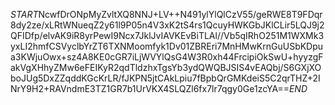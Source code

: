 $START$NcwfDrONpMyZvltXQ8NNJ+LV++N491ylYlQlCzV55/geRWE8T9FDqr8dy2ze/xLRtWNueqZ2y61l9P05n4V3xK2tS4rs1QcuyHWKGbJKlCLir5LQJ9j2QFIDfp/elvAK9iR8yrPewI9Ncx7JklJvIAVKEvBiTLAl//Vb5qIRhO251M1WXMk3yxLI2hmfCSVyclbYrZT6TXNMoomfyk1Dv01ZBREri7MnHMwKrnGuUSbKDpua3KWjuOwx+sz4A8KE0cGR7iLjWVYlQsG4W3R0xh44FrcipiOkSwU+hyyzgFakVgXHhyZMw6eFEIKyR2qdTldzhxTgsYb3ydQWQBJSIS4vEAQbj/S6GXjXOboJUg5DxZZqddKGcKrLR/fJKPN5jtCAkLpiu7fBpbQrGMKdeiS5C2qrTHZ+2INrY9H2+RAVndmE3TZ1GR7b1UrVKX4SLQZl6fx7lr7qgy0Ge1zcYA==$END$